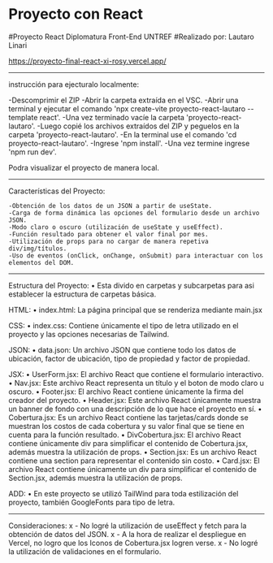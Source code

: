# Proyecto con React

#Proyecto React Diplomatura Front-End UNTREF
#Realizado por: Lautaro Linari

https://proyecto-final-react-xi-rosy.vercel.app/

---------------------------------------------------------------------------------------------------------------------
instrucción para ejecturalo localmente:

-Descomprimir el ZIP
-Abrir la carpeta extraída en el VSC.
-Abrir una terminal y ejecutar el comando 'npx create-vite proyecto-react-lautaro --template react'.
-Una vez terminado vacíe la carpeta 'proyecto-react-lautaro'.
-Luego copié los archivos extraídos del ZIP y peguelos en la carpeta 'proyecto-react-lautaro'.
-En la terminal use el comando 'cd proyecto-react-lautaro'.
-Ingrese 'npm install'.
-Una vez termine ingrese 'npm run dev'.

Podra visualizar el proyecto de manera local.

---------------------------------------------------------------------------------------------------------------------
Características del Proyecto:

    -Obtención de los datos de un JSON a partir de useState.
    -Carga de forma dinámica las opciones del formulario desde un archivo JSON.
    -Modo claro o oscuro (utilización de useState y useEffect).
    -Función resultado para obtener el valor final por mes.
    -Utilización de props para no cargar de manera repetiva div/img/títulos.
    -Uso de eventos (onClick, onChange, onSubmit) para interactuar con los elementos del DOM.

---------------------------------------------------------------------------------------------------------------------
Estructura del Proyecto: 
    • Esta divido en carpetas y subcarpetas para asi establecer la estructura de carpetas básica.

HTML:
    • index.html: La página principal que se renderiza mediante main.jsx

CSS:
    • index.css: Contiene únicamente el tipo de letra utilizado en el proyecto y las opciones necesarias de Tailwind.

JSON:
    • data.json: Un archivo JSON que contiene todo los datos de ubicación, factor de ubicación, tipo de propiedad y factor de propiedad.

JSX:
    • UserForm.jsx: El archivo React que contiene el formulario interactivo.
    • Nav.jsx: Este archivo React representa un título y el boton de modo claro u oscuro.
    • Footer.jsx: El archivo React contiene únicamente la firma del creador del proyecto.
    • Header.jsx: Este archivo React únicamente muestra un banner de fondo con una descripción de lo que hace el proyecto en sí.
    • Cobertura.jsx: Es un archivo React contiene las tarjetas/cards donde se muestran los costos de cada cobertura y su valor final que se tiene en cuenta para la función resultado.
    • DivCobertura.jsx: El archivo React contiene únicamente div para simplificar el contenido de Cobertura.jsx, además muestra la utilización de props.
    • Section.jsx: Es un archivo React contiene una section para representar el contenido sin costo.
    • Card.jsx: El archivo React contiene únicamente un div para simplificar el contenido de Section.jsx, además muestra la utilización de props.

ADD:
    • En este proyecto se utilizó TailWind para toda estilización del proyecto, también GoogleFonts para tipo de letra.

---------------------------------------------------------------------------------------------------------------------
Consideraciones: 
x - No logré la utilización de useEffect y fetch para la obtención de datos del JSON.
x - A la hora de realizar el despliegue en Vercel, no logro que los Iconos de Cobertura.jsx logren verse.
x - No logré la utilización de validaciones en el formulario.